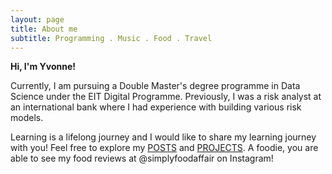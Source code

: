 ```yaml
---
layout: page
title: About me
subtitle: Programming . Music . Food . Travel 
---
```


**Hi, I'm Yvonne!**

Currently, I am pursuing a Double Master's degree programme in Data Science under the EIT Digital Programme. Previously, I was a risk analyst at an international bank where I had experience with building various risk models.

Learning is a lifelong journey and I would like to share my learning journey with you!
Feel free to explore my [POSTS](https://yvonnepeh.github.io/posts/) and [PROJECTS](https://yvonnepeh.github.io/projects/). A foodie, you are able to see my food reviews at @simplyfoodaffair on Instagram! 
